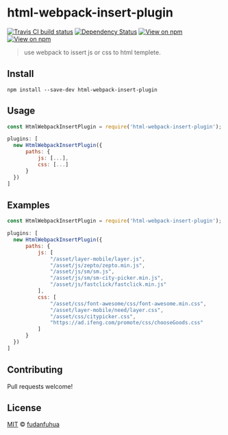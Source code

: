 # html-webpack-insert-plugin

[![Travis CI build status](https://img.shields.io/travis/danawoodman/react-fontawesome.svg)](https://travis-ci.org/danawoodman/react-fontawesome)
[![Dependency Status](https://img.shields.io/david/danawoodman/react-fontawesome.svg)](https://david-dm.org/danawoodman/react-fontawesome)
[![View on npm](https://img.shields.io/npm/dm/react-fontawesome.svg)](https://www.npmjs.com/package/react-fontawesome)
[![View on npm](https://img.shields.io/npm/v/react-fontawesome.svg)](https://www.npmjs.com/package/react-fontawesome)

> use webpack to issert js or css to html templete.


## Install

```
npm install --save-dev html-webpack-insert-plugin
```

## Usage

```js
const HtmlWebpackInsertPlugin = require('html-webpack-insert-plugin');

plugins: [
  new HtmlWebpackInsertPlugin({
      paths: {
          js: [...],
          css: [...]
      }
  })
]
```

## Examples

```js
const HtmlWebpackInsertPlugin = require('html-webpack-insert-plugin');

plugins: [
  new HtmlWebpackInsertPlugin({
      paths: {
          js: [
              "/asset/layer-mobile/layer.js",
              "/asset/js/zepto/zepto.min.js",
              "/asset/js/sm/sm.js",
              "/asset/js/sm/sm-city-picker.min.js",
              "/asset/js/fastclick/fastclick.min.js"
          ],
          css: [
              "/asset/css/font-awesome/css/font-awesome.min.css",
              "/asset/layer-mobile/need/layer.css",
              "/asset/css/citypicker.css",
              "https://ad.ifeng.com/promote/css/chooseGoods.css"
          ]
      }
  })
]
```

## Contributing

Pull requests welcome! 


## License

[MIT](license) &copy; [fudanfuhua][author]


[author]: https://github.com/fudanfuhua
